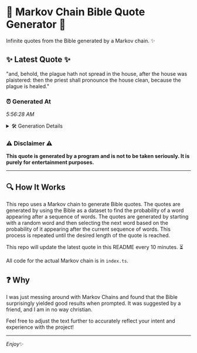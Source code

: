 # 📖 Markov Chain Bible Quote Generator 📖

Infinite quotes from the Bible generated by a Markov chain. ✨

## ✨ Latest Quote ✨
"and, behold, the plague hath not spread in the house, after the house was plaistered: then the priest shall pronounce the house clean, because the plague is healed."

### ⏰ Generated At
*5:56:28 AM*

<details>
    <summary>🛠️ Generation Details</summary>
    <p>
        <strong>🌱 Seed:</strong> and,<br>
        <strong>🔄 Iterations:</strong> 27<br>
        <strong>📜 Context History:</strong><br>[ and, ]: behold,<br>[ and,, behold, ]: the<br>[ and,, behold,, the ]: plague<br>[ and,, behold,, the, plague ]: hath<br>[ and,, behold,, the, plague, hath ]: not<br>[ and,, behold,, the, plague, hath, not ]: spread<br>[ behold,, the, plague, hath, not, spread ]: in<br>[ the, plague, hath, not, spread, in ]: the<br>[ plague, hath, not, spread, in, the ]: house,<br>[ hath, not, spread, in, the, house, ]: after<br>[ not, spread, in, the, house,, after ]: the<br>[ spread, in, the, house,, after, the ]: house<br>[ in, the, house,, after, the, house ]: was<br>[ the, house,, after, the, house, was ]: plaistered:<br>[ house,, after, the, house, was, plaistered: ]: then<br>[ after, the, house, was, plaistered:, then ]: the<br>[ the, house, was, plaistered:, then, the ]: priest<br>[ house, was, plaistered:, then, the, priest ]: shall<br>[ was, plaistered:, then, the, priest, shall ]: pronounce<br>[ plaistered:, then, the, priest, shall, pronounce ]: the<br>[ then, the, priest, shall, pronounce, the ]: house<br>[ the, priest, shall, pronounce, the, house ]: clean,<br>[ priest, shall, pronounce, the, house, clean, ]: because<br>[ shall, pronounce, the, house, clean,, because ]: the<br>[ pronounce, the, house, clean,, because, the ]: plague<br>[ the, house, clean,, because, the, plague ]: is<br>[ house, clean,, because, the, plague, is ]: healed.<br>
    </p>
</details>

### ⚠️ Disclaimer ⚠️
**This quote is generated by a program and is not to be taken seriously. It is purely for entertainment purposes.**

---

## 🔍 How It Works

This repo uses a Markov chain to generate Bible quotes. The quotes are generated by using the Bible as a dataset to find the probability of a word appearing after a sequence of words. The quotes are generated by starting with a random word and then selecting the next word based on the probability of it appearing after the current sequence of words. This process is repeated until the desired length of the quote is reached.

This repo will update the latest quote in this README every 10 minutes. ⏳

All code for the actual Markov chain is in `index.ts`.

## ❓ Why

I was just messing around with Markov Chains and found that the Bible surprisingly yielded good results when prompted. 
It was suggested by a friend, and I am in no way christian.

Feel free to adjust the text further to accurately reflect your intent and experience with the project!

---

*Enjoy*✨
